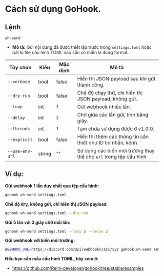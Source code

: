 # Cách sử dụng GoHook.

## Lệnh
`wh-send`
* **Mô tả:** Gửi nội dung đã được thiết lập trước trong `settings.toml` hoặc bất kì file cấu hình TOML nào sẵn có miễn là đúng format.

| Tùy chọn        | Kiểu   | Mặc định | Mô tả                                                             |
| --------------- | ------ | -------- | ----------------------------------------------------------------- |
| `--verbose`     | bool   | false    | Hiển thị JSON payload sau khi gửi thành công.                     |
| `--dry-run`     | bool   | false    | Chế độ chạy thử, chỉ hiển thị JSON payload, không gửi.            |
| `--loop`        | int    | `1`      | Gửi webhook nhiều lần.                                            |
| `--delay`       | int    | `2`      | Chờ giữa các lần gửi, tính bằng giây.                             |
| `--threads`     | int    | `1`      | Tạm chưa sử dụng được ở v1.0.0.                                   |
| `--explicit`    | bool   | false    | Hiển thị thêm các thông tin cần thiết như ID tin nhắn, kênh.      |
| `--use-env-url` | string | ""       | Sử dụng các biến môi trường thay thế cho `url` trong tệp cấu hình |

## Ví dụ:
**Gửi webhook 1 lần duy nhất qua tệp cấu hình:**
```bash
gohook wh-send settings.toml
```

**Chế độ dry, không gửi, chỉ hiển thị JSON payload**
```bash
gohook wh-send settings.toml --dry-run
```

**Gửi 5 lần với 3 giây chờ mỗi lần:**
```bash
gohook wh-send settings.toml --loop 5 --delay 3
```
**Gửi webhook với biến môi trường:**
```bash
WEBHOOK_URL=https://discord.com/api/webhooks/abc/xyz gohook wh-send settings.toml --use-env-url WEBHOOK_URL
```

**Nếu bạn cần mẫu cấu hình TOML, hãy xem ở:**
* https://github.com/Reim-developer/gohook/tree/stable/examples